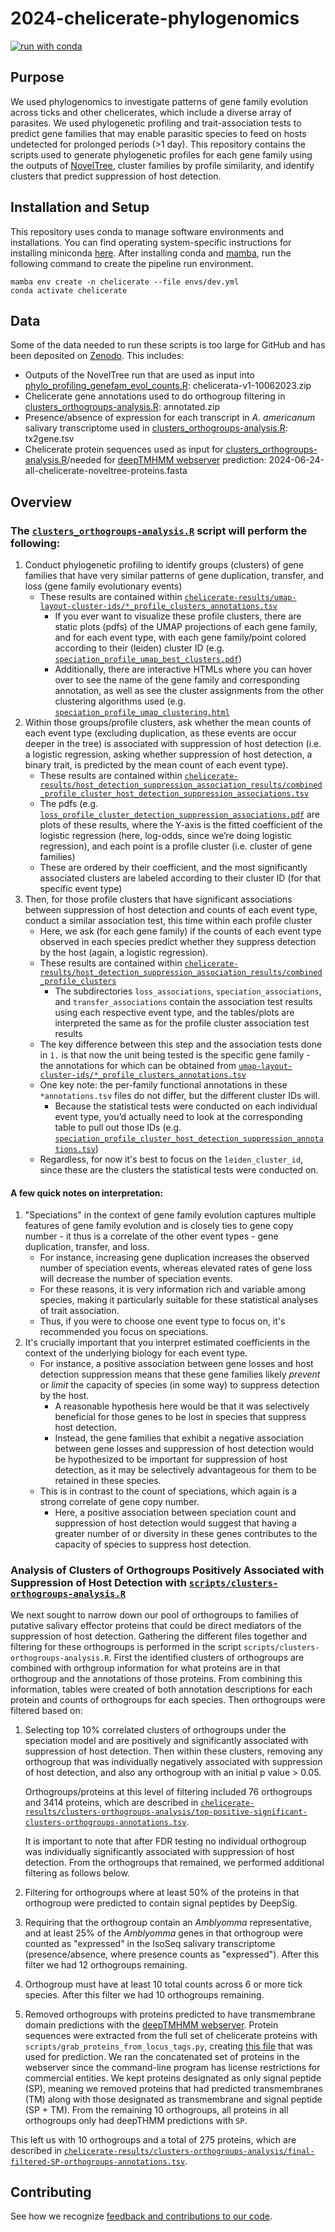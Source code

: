 # 2024-chelicerate-phylogenomics

[![run with conda](http://img.shields.io/badge/run%20with-conda-3EB049?labelColor=000000&logo=anaconda)](https://docs.conda.io/projects/miniconda/en/latest/)

## Purpose

We used phylogenomics to investigate patterns of gene family evolution across ticks and other chelicerates, which include a diverse array of parasites. We used phylogenetic profiling and trait-association tests to predict gene families that may enable parasitic species to feed on hosts undetected for prolonged periods (>1 day). This repository contains the scripts used to generate phylogenetic profiles for each gene family using the outputs of [NovelTree](https://doi.org/10.57844/arcadia-9602-3351), cluster families by profile similarity, and identify clusters that predict suppression of host detection.

## Installation and Setup

This repository uses conda to manage software environments and installations. You can find operating system-specific instructions for installing miniconda [here](https://docs.conda.io/projects/miniconda/en/latest/). After installing conda and [mamba](https://mamba.readthedocs.io/en/latest/), run the following command to create the pipeline run environment.

```{bash}
mamba env create -n chelicerate --file envs/dev.yml
conda activate chelicerate
```

## Data

Some of the data needed to run these scripts is too large for GitHub and has been deposited on [Zenodo](10.5281/zenodo.14113178). This includes:
- Outputs of the NovelTree run that are used as input into [phylo_profiling_genefam_evol_counts.R](scripts/phylo_profiling_genefam_evol_counts.R): chelicerata-v1-10062023.zip
- Chelicerate gene annotations used to do orthogroup filtering in [clusters_orthogroups-analysis.R](scripts/clusters_orthogroups-analysis.R): annotated.zip 
- Presence/absence of expression for each transcript in *A. americanum* salivary transcriptome used in [clusters_orthogroups-analysis.R](scripts/clusters_orthogroups-analysis.R): tx2gene.tsv
- Chelicerate protein sequences used as input for [clusters_orthogroups-analysis.R](scripts/clusters_orthogroups-analysis.R)/needed for [deepTMHMM webserver](https://dtu.biolib.com/DeepTMHMM) prediction: 2024-06-24-all-chelicerate-noveltree-proteins.fasta

## Overview

### The [`clusters_orthogroups-analysis.R`](scripts/clusters_orthogroups-analysis.R) script will perform the following:

1. Conduct phylogenetic profiling to identify groups (clusters) of gene families that have very similar patterns of gene duplication, transfer, and loss (gene family evolutionary events)
    - These results are contained within [`chelicerate-results/umap-layout-cluster-ids/*_profile_clusters_annotations.tsv`](chelicerate-results/umap-layout-cluster-ids/)
        - If you ever want to visualize these profile clusters, there are static plots (pdfs) of the UMAP projections of each gene family, and for each event type, with each gene family/point colored according to their (leiden) cluster ID (e.g. [`speciation_profile_umap_best_clusters.pdf`](chelicerate-results/plots/speciation_profile_umap_best_clusters.pdf))
        - Additionally, there are interactive HTMLs where you can hover over to see the name of the gene family and corresponding annotation, as well as see the cluster assignments from the other clustering algorithms used (e.g. [`speciation_profile_umap_clustering.html`](chelicerate-results/plots/speciation_profile_umap_clustering.html)
2. Within those groups/profile clusters, ask whether the mean counts of each event type (excluding duplication, as these events are occur deeper in the tree) is associated with suppression of host detection (i.e. a logistic regression, asking whether suppression of host detection, a binary trait, is predicted by the mean count of each event type).
    - These results are contained within [`chelicerate-results/host_detection_suppression_association_results/combined_profile_cluster_host_detection_suppression_associations.tsv`](chelicerate-results/host_detection_suppression_association_results/combined_profile_cluster_host_detection_suppression_associations.tsv)
    - The pdfs (e.g. [`loss_profile_cluster_detection_suppression_associations.pdf`](chelicerate-results/host_detection_suppression_association_results/loss_profile_cluster_host_detection_suppression_associations.pdf) are plots of these results, where the Y-axis is the fitted coefficient of the logistic regression (here, log-odds, since we’re doing logistic regression), and each point is a profile cluster (i.e. cluster of gene families)
    - These are ordered by their coefficient, and the most significantly associated clusters are labeled according to their cluster ID (for that specific event type)
3. Then, for those profile clusters that have significant associations between suppression of host detection and counts of each event type, conduct a similar association test, this time within each profile cluster
    - Here, we ask (for each gene family) if the counts of each event type observed in each species predict whether they suppress detection by the host (again, a logistic regression).
    - These results are contained within [`chelicerate-results/host_detection_suppression_association_results/combined_profile_clusters`](chelicerate-results/host_detection_suppression_association_results/combined_profile_clusters/)
        - The subdirectories `loss_associations`, `speciation_associations`, and `transfer_associations` contain the association test results using each respective event type, and the tables/plots are interpreted the same as for the profile cluster association test results
    - The key difference between this step and the association tests done in `1.` is that now the unit being tested is the specific gene family - the annotations for which can be obtained from [`umap-layout-cluster-ids/*_profile_clusters_annotations.tsv`](chelicerate-results/umap-layout-cluster-ids/)
    - One key note: the per-family functional annotations in these `*annotations.tsv` files do not differ, but the different cluster IDs will.
        - Because the statistical tests were conducted on each individual event type, you’d actually need to look at the corresponding table to pull out those IDs (e.g. [`speciation_profile_cluster_host_detection_suppression_annotations.tsv`](chelicerate-results/umap-layout-cluster-ids/speciation_profile_clusters_annotations.tsv))
    - Regardless, for now it's best to focus on the `leiden_cluster_id`, since these are the clusters the statistical tests were conducted on.

#### A few quick notes on interpretation:
1. "Speciations" in the context of gene family evolution captures multiple features of gene family evolution and is closely ties to gene copy number - it thus is a correlate of the other event types - gene duplication, transfer, and loss.
    - For instance, increasing gene duplication increases the observed number of speciation events, whereas elevated rates of gene loss will decrease the number of speciation events.
    - For these reasons, it is very information rich and variable among species, making it particularly suitable for these statistical analyses of trait association.
    - Thus, if you were to choose one event type to focus on, it's recommended you focus on speciations.
2. It's crucially important that you interpret estimated coefficients in the context of the underlying biology for each event type.
    - For instance, a positive association between gene losses and host detection suppression means that these gene families likely _prevent_ or _limit_ the capacity of species (in some way) to suppress detection by the host.
        - A reasonable hypothesis here would be that it was selectively beneficial for those genes to be lost in species that suppress host detection.
        - Instead, the gene families that exhibit a negative association between gene losses and suppression of host detection would be hypothesized to be important for suppression of host detection, as it may be selectively advantageous for them to be retained in these species.
    - This is in contrast to the count of speciations, which again is a strong correlate of gene copy number.
        - Here, a positive association between speciation count and suppression of host detection would suggest that having a greater number of or diversity in these genes contributes to the capacity of species to suppress host detection.

### Analysis of Clusters of Orthogroups Positively Associated with Suppression of Host Detection with [`scripts/clusters-orthogroups-analysis.R`](scripts/clusters-orthogroups-analysis.R)

We next sought to narrow down our pool of orthogroups to families of putative salivary effector proteins that could be direct mediators of the suppression of host detection. Gathering the different files together and filtering for these orthogroups is performed in the script `scripts/clusters-orthogroups-analysis.R`. First the identified clusters of orthogroups are combined with orthgroup information for what proteins are in that orthogroup and the annotations of those proteins. From combining this information, tables were created of both annotation descriptions for each protein and counts of orthogroups for each species. Then orthogroups were filtered based on:
1. Selecting top 10% correlated clusters of orthogroups under the speciation model and are positively and significantly associated with suppression of host detection. Then within these clusters, removing any orthogroup that was individually negatively associated with suppression of host detection, and also any orthogroup with an initial p value > 0.05.

    Orthogroups/proteins at this level of filtering included 76 orthogroups and 3414 proteins, which are described in [`chelicerate-results/clusters-orthogroups-analysis/top-positive-significant-clusters-orthogroups-annotations.tsv`](chelicerate-results/clusters-orthogroups-analysis/top-positive-significant-clusters-orthogroups-annotations.tsv).

    It is important to note that after FDR testing no individual orthogroup was individually significantly associated with suppression of host detection. From the orthogroups that remained, we performed additional filtering as follows below.

2. Filtering for orthogroups where at least 50% of the proteins in that orthogroup were predicted to contain signal peptides by DeepSig.
3. Requiring that the orthogroup contain an *Amblyomma* representative, and at least 25% of the *Amblyomma* genes in that orthogroup were counted as "expressed" in the IsoSeq salivary transcriptome (presence/absence, where presence counts as "expressed"). After this filter we had 12 orthogroups remaining.
4. Orthogroup must have at least 10 total counts across 6 or more tick species. After this filter we had 10 orthogroups remaining.
5. Removed orthogroups with proteins predicted to have transmembrane domain predictions with the [deepTMHMM webserver](https://dtu.biolib.com/DeepTMHMM). Protein sequences were extracted from the full set of chelicerate proteins with `scripts/grab_proteins_from_locus_tags.py`, creating [this file](chelicerate-results/deeptmhmm-results/filtered-proteins-for-tm-prediction.fasta) that was used for prediction.
We ran the concatenated set of proteins in the webserver since the command-line program has license restrictions for commercial entities. We kept proteins designated as only signal peptide (SP), meaning we removed proteins that had predicted transmembranes (TM) along with those designated as transmembrane and signal peptide (SP + TM). From the remaining 10 orthogroups, all proteins in all orthogroups only had deepTHMM predictions with `SP`.

This left us with 10 orthogroups and a total of 275 proteins, which are described in [`chelicerate-results/clusters-orthogroups-analysis/final-filtered-SP-orthogroups-annotations.tsv`](chelicerate-results/clusters-orthogroups-analysis/final-filtered-SP-orthogroups-annotations.tsv).

## Contributing

See how we recognize [feedback and contributions to our code](https://github.com/Arcadia-Science/arcadia-software-handbook/blob/main/guides-and-standards/guide-credit-for-contributions.md).
